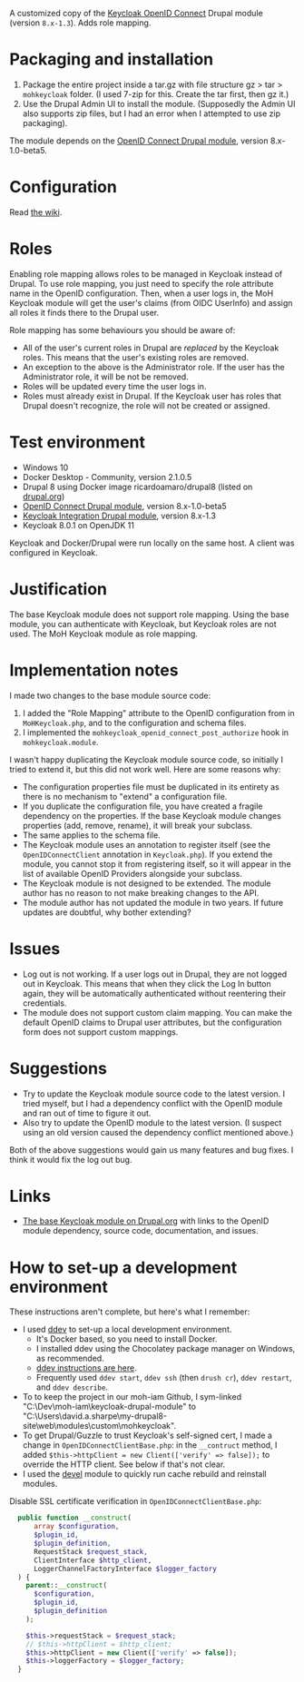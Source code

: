 A customized copy of the [Keycloak OpenID Connect](https://www.drupal.org/project/keycloak)
Drupal module (version `8.x-1.3`). Adds role mapping.

# Packaging and installation

1. Package the entire project inside a tar.gz with file structure gz > tar > `mohkeycloak` folder. (I used 7-zip for this. Create the tar first, then gz it.)
2. Use the Drupal Admin UI to install the module. (Supposedly the Admin UI also supports zip files, but I had an error when I attempted to use zip packaging).

The module depends on the [OpenID Connect Drupal module](https://www.drupal.org/project/openid_connect), version 8.x-1.0-beta5.

# Configuration

Read [the wiki](https://github.com/bcgov/moh-iam/wiki/How-to-secure-a-Drupal-application-with-Keycloak).

# Roles

Enabling role mapping allows roles to be managed in Keycloak instead of Drupal. To use role mapping, you just need to
specify the role attribute name in the OpenID configuration. Then, when a user logs in, the MoH Keycloak module will
 get the user's claims (from OIDC UserInfo) and assign all roles it finds there to the Drupal user.

Role mapping has some behaviours you should be aware of:
* All of the user's current roles in Drupal are _replaced_ by the Keycloak roles. This means that the user's existing
roles are removed.
* An exception to the above is the Administrator role. If the user has the Administrator role, it will be not be
removed.
* Roles will be updated every time the user logs in.
* Roles must already exist in Drupal. If the Keycloak user has roles that Drupal doesn't recognize, the role will not
be created or assigned.

# Test environment

- Windows 10
- Docker Desktop - Community, version 2.1.0.5
- Drupal 8 using Docker image ricardoamaro/drupal8 (listed on [drupal.org](https://www.drupal.org/docs/develop/local-server-setup/docker-development-environments))
- [OpenID Connect Drupal module](https://www.drupal.org/project/openid_connect), version 8.x-1.0-beta5
- [Keycloak Integration Drupal module](https://www.drupal.org/project/keycloak), version 8.x-1.3
- Keycloak 8.0.1 on OpenJDK 11

Keycloak and Docker/Drupal were run locally on the same host. A client was configured in Keycloak.

# Justification

The base Keycloak module does not support role mapping. Using the base module, you can authenticate with Keycloak, but
Keycloak roles are not used. The MoH Keycloak module as role mapping.

# Implementation notes

I made two changes to the base module source code:

1. I added the "Role Mapping" attribute to the OpenID configuration from in `MoHKeycloak.php`, and to the configuration
and schema files.
2. I implemented the `mohkeycloak_openid_connect_post_authorize` hook in `mohkeycloak.module`.

I wasn't happy duplicating the Keycloak module source code, so initially I tried to extend it, but this did not work
well. Here are some reasons why:

- The configuration properties file must be duplicated in its entirety as there is no mechanism to "extend" a
configuration file.
- If you duplicate the configuration file, you have created a fragile dependency on the properties. If the base
Keycloak module changes properties (add, remove, rename), it will break your subclass.
- The same applies to the schema file.
- The Keycloak module uses an annotation to register itself (see the `OpenIDConnectClient` annotation in
`Keycloak.php`). If you extend the module, you cannot stop it from registering itself, so it will appear in the list of
available OpenID Providers alongside your subclass.
- The Keycloak module is not designed to be extended. The module author has no reason to not make breaking changes to
the API.
- The module author has not updated the module in two years. If future updates are doubtful, why bother extending?

# Issues

- Log out is not working. If a user logs out in Drupal, they are not logged out in Keycloak. This means that when they
click the Log In button again, they will be automatically authenticated without reentering their credentials.
- The module does not support custom claim mapping. You can make the default OpenID claims to Drupal user attributes,
but the configuration form does not support custom mappings.

# Suggestions

- Try to update the Keycloak module source code to the latest version. I tried myself, but I had a dependency
conflict with the OpenID module and ran out of time to figure it out.
- Also try to update the OpenID module to the latest version. (I suspect using an old version caused the dependency conflict
mentioned above.)

Both of the above suggestions would gain us many features and bug fixes. I think it would fix the log out bug.

# Links

- [The base Keycloak module on Drupal.org](https://www.drupal.org/project/keycloak) with links to the OpenID module
dependency, source code, documentation, and issues.

# How to set-up a development environment

These instructions aren't complete, but here's what I remember:

- I used [ddev](https://www.ddev.com/) to set-up a local development environment.
    - It's Docker based, so you need to install Docker.
    - I installed ddev using the Chocolatey package manager on Windows, as recommended.
    - [ddev instructions are here](https://www.ddev.com/get-started/).
    - Frequently used `ddev start`, `ddev ssh` (then `drush cr`), `ddev restart`, and `ddev describe`.
- To to keep the project in our moh-iam Github, I sym-linked "C:\Dev\moh-iam\keycloak-drupal-module" to
"C:\Users\david.a.sharpe\my-drupal8-site\web\modules\custom\mohkeycloak".
- To get Drupal/Guzzle to trust Keycloak's self-signed cert, I made a change in
`OpenIDConnectClientBase.php`: in the `__contruct` method, I added
`$this->httpClient = new Client(['verify' => false]);` to override the HTTP client. See below if that's not clear.
- I used the [devel](https://www.drupal.org/project/devel) module to quickly run cache rebuild and reinstall modules.

Disable SSL certificate verification in `OpenIDConnectClientBase.php`:
```php
  public function __construct(
      array $configuration,
      $plugin_id,
      $plugin_definition,
      RequestStack $request_stack,
      ClientInterface $http_client,
      LoggerChannelFactoryInterface $logger_factory
  ) {
    parent::__construct(
      $configuration,
      $plugin_id,
      $plugin_definition
    );

    $this->requestStack = $request_stack;
    // $this->httpClient = $http_client;
    $this->httpClient = new Client(['verify' => false]);
    $this->loggerFactory = $logger_factory;
  }
```
